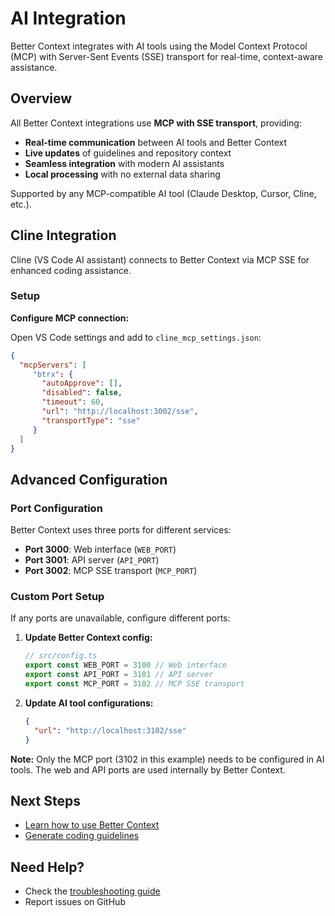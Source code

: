 # AI Integration

Better Context integrates with AI tools using the Model Context Protocol (MCP) with Server-Sent Events (SSE) transport for real-time, context-aware assistance.

## Overview

All Better Context integrations use **MCP with SSE transport**, providing:

- **Real-time communication** between AI tools and Better Context
- **Live updates** of guidelines and repository context
- **Seamless integration** with modern AI assistants
- **Local processing** with no external data sharing

Supported by any MCP-compatible AI tool (Claude Desktop, Cursor, Cline, etc.).

## Cline Integration

Cline (VS Code AI assistant) connects to Better Context via MCP SSE for enhanced coding assistance.

### Setup

**Configure MCP connection:**

Open VS Code settings and add to `cline_mcp_settings.json`:

```json
{
  "mcpServers": [
     "btrx": {
       "autoApprove": [],
       "disabled": false,
       "timeout": 60,
       "url": "http://localhost:3002/sse",
       "transportType": "sse"
     }
  ]
}
```

## Advanced Configuration

### Port Configuration

Better Context uses three ports for different services:

- **Port 3000**: Web interface (`WEB_PORT`)
- **Port 3001**: API server (`API_PORT`)
- **Port 3002**: MCP SSE transport (`MCP_PORT`)

### Custom Port Setup

If any ports are unavailable, configure different ports:

1. **Update Better Context config:**

   ```typescript
   // src/config.ts
   export const WEB_PORT = 3100 // Web interface
   export const API_PORT = 3101 // API server
   export const MCP_PORT = 3102 // MCP SSE transport
   ```

2. **Update AI tool configurations:**
   ```json
   {
     "url": "http://localhost:3102/sse"
   }
   ```

**Note:** Only the MCP port (3102 in this example) needs to be configured in AI tools. The web and API ports are used internally by Better Context.

## Next Steps

- [Learn how to use Better Context](./using-better-context.md)
- [Generate coding guidelines](./guidelines-analysis.md)

## Need Help?

- Check the [troubleshooting guide](./troubleshooting.md)
- Report issues on GitHub
